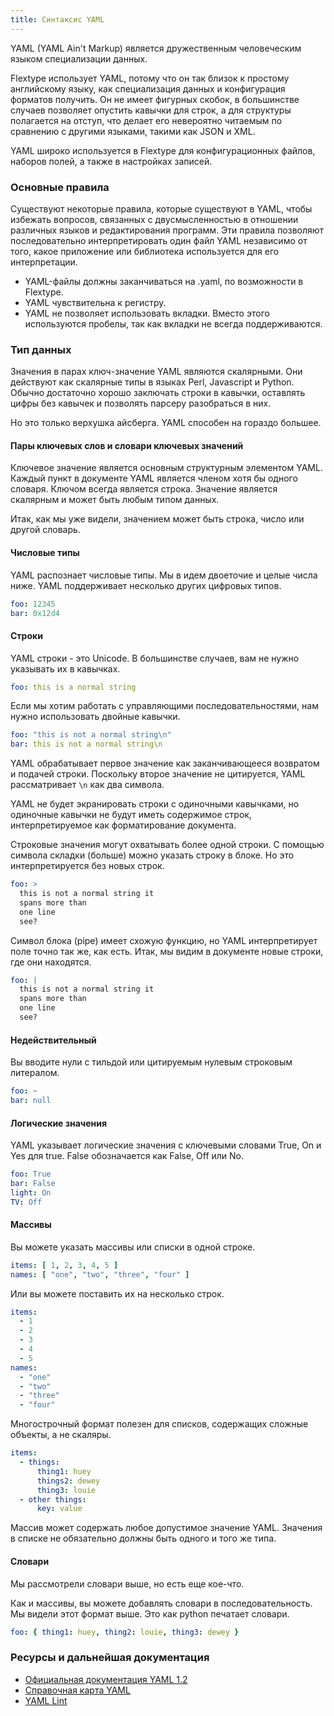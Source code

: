 ```yaml
---
title: Синтаксис YAML
---
```


YAML (YAML Ain't Markup) является дружественным человеческим языком специализации данных.

Flextype использует YAML, потому что он так близок к простому английскому языку, как специализация данных и конфигурация форматов получить. Он не имеет фигурных скобок, в большинстве случаев позволяет опустить кавычки для строк, а для структуры полагается на отступ, что делает его невероятно читаемым по сравнению с другими языками, такими как JSON и XML.

YAML широко используется в Flextype для конфигурационных файлов, наборов полей, а также в настройках записей.

### Основные правила

Существуют некоторые правила, которые существуют в YAML, чтобы избежать вопросов, связанных с двусмысленностью в отношении различных языков и редактирования программ. Эти правила позволяют последовательно интерпретировать один файл YAML независимо от того, какое приложение или библиотека используется для его интерпретации.

* YAML-файлы должны заканчиваться на .yaml, по возможности в Flextype.
* YAML чувствительна к регистру.
* YAML не позволяет использовать вкладки. Вместо этого используются пробелы, так как вкладки не всегда поддерживаются.

### Тип данных

Значения в парах ключ-значение YAML являются скалярными. Они действуют как скалярные типы в языках Perl, Javascript и Python. Обычно достаточно хорошо заключать строки в кавычки, оставлять цифры без кавычек и позволять парсеру разобраться в них.

Но это только верхушка айсберга. YAML способен на гораздо большее.

#### Пары ключевых слов и словари ключевых значений

Ключевое значение является основным структурным элементом YAML. Каждый пункт в документе YAML является членом хотя бы одного словаря. Ключом всегда является строка. Значение является скалярным и может быть любым типом данных.

Итак, как мы уже видели, значением может быть строка, число или другой словарь.

#### Числовые типы

YAML распознает числовые типы. Мы в идем двоеточие и целые числа ниже. YAML поддерживает несколько других цифровых типов.

```yaml
foo: 12345
bar: 0x12d4
```

#### Строки

YAML строки - это Unicode. В большинстве случаев, вам не нужно указывать их в кавычках.

```yaml
foo: this is a normal string
```

Если мы хотим работать с управляющими последовательностями, нам нужно использовать двойные кавычки.

```yaml
foo: "this is not a normal string\n"
bar: this is not a normal string\n
```

YAML обрабатывает первое значение как заканчивающееся возвратом и подачей строки. Поскольку второе значение не цитируется, YAML рассматривает `\n` как два символа.

YAML не будет экранировать строки с одиночными кавычками, но одиночные кавычки не будут иметь содержимое строк, интерпретируемое как форматирование документа.

Строковые значения могут охватывать более одной строки. С помощью символа складки (больше) можно указать строку в блоке. Но это интерпретируется без новых строк.

```yaml
foo: >
  this is not a normal string it
  spans more than
  one line
  see?
```

Символ блока (pipe) имеет схожую функцию, но YAML интерпретирует поле точно так же, как есть. Итак, мы видим в документе новые строки, где они находятся.

```yaml
foo: |
  this is not a normal string it
  spans more than
  one line
  see?
```


#### Недействительный

Вы вводите нули с тильдой или цитируемым нулевым строковым литералом.

```yaml
foo: ~
bar: null
```

#### Логические значения

YAML указывает логические значения с ключевыми словами True, On и Yes для true. False обозначается как False, Off или No.

```yaml
foo: True
bar: False
light: On
TV: Off
```

#### Массивы

Вы можете указать массивы или списки в одной строке.

```yaml
items: [ 1, 2, 3, 4, 5 ]
names: [ "one", "two", "three", "four" ]
```

Или вы можете поставить их на несколько строк.

```yaml
items:
  - 1
  - 2
  - 3
  - 4
  - 5
names:
  - "one"
  - "two"
  - "three"
  - "four"
```

Многострочный формат полезен для списков, содержащих сложные объекты, а не скаляры.

```yaml
items:
  - things:
      thing1: huey
      things2: dewey
      thing3: louie
  - other things:
      key: value
```

Массив может содержать любое допустимое значение YAML. Значения в списке не обязательно должны быть одного и того же типа.

#### Словари

Мы рассмотрели словари выше, но есть еще кое-что.

Как и массивы, вы можете добавлять словари в последовательность. Мы видели этот формат выше. Это как python печатает словари.

```yaml
foo: { thing1: huey, thing2: louie, thing3: dewey }
```

### Ресурсы и дальнейшая документация

* [Официальная документация YAML 1.2](https://yaml.org/spec/1.2/spec.html)
* [Справочная карта YAML](https://yaml.org/refcard.html)
* [YAML Lint](http://www.yamllint.com)
